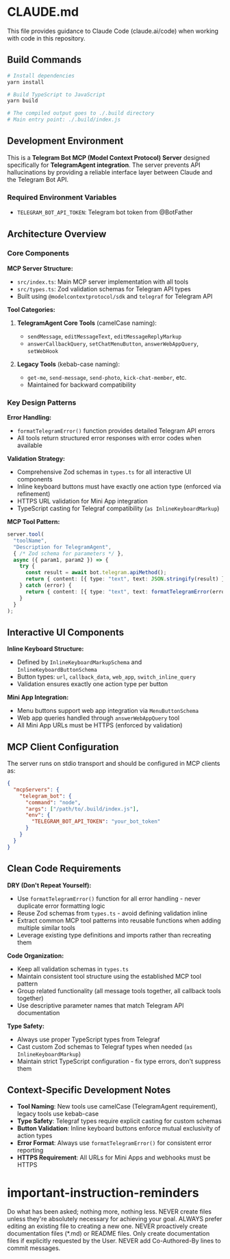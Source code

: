# CLAUDE.md

This file provides guidance to Claude Code (claude.ai/code) when working with code in this repository.

## Build Commands

```bash
# Install dependencies
yarn install

# Build TypeScript to JavaScript
yarn build

# The compiled output goes to ./.build directory
# Main entry point: ./.build/index.js
```

## Development Environment

This is a **Telegram Bot MCP (Model Context Protocol) Server** designed specifically for **TelegramAgent integration**. The server prevents API hallucinations by providing a reliable interface layer between Claude and the Telegram Bot API.

### Required Environment Variables
- `TELEGRAM_BOT_API_TOKEN`: Telegram bot token from @BotFather

## Architecture Overview

### Core Components

**MCP Server Structure:**
- `src/index.ts`: Main MCP server implementation with all tools
- `src/types.ts`: Zod validation schemas for Telegram API types
- Built using `@modelcontextprotocol/sdk` and `telegraf` for Telegram API

**Tool Categories:**
1. **TelegramAgent Core Tools** (camelCase naming):
   - `sendMessage`, `editMessageText`, `editMessageReplyMarkup`
   - `answerCallbackQuery`, `setChatMenuButton`, `answerWebAppQuery`, `setWebHook`

2. **Legacy Tools** (kebab-case naming):
   - `get-me`, `send-message`, `send-photo`, `kick-chat-member`, etc.
   - Maintained for backward compatibility

### Key Design Patterns

**Error Handling:**
- `formatTelegramError()` function provides detailed Telegram API errors
- All tools return structured error responses with error codes when available

**Validation Strategy:**
- Comprehensive Zod schemas in `types.ts` for all interactive UI components
- Inline keyboard buttons must have exactly one action type (enforced via refinement)
- HTTPS URL validation for Mini App integration
- TypeScript casting for Telegraf compatibility (`as InlineKeyboardMarkup`)

**MCP Tool Pattern:**
```typescript
server.tool(
  "toolName",
  "Description for TelegramAgent",
  { /* Zod schema for parameters */ },
  async ({ param1, param2 }) => {
    try {
      const result = await bot.telegram.apiMethod();
      return { content: [{ type: "text", text: JSON.stringify(result) }] };
    } catch (error) {
      return { content: [{ type: "text", text: formatTelegramError(error) }] };
    }
  }
);
```

## Interactive UI Components

**Inline Keyboard Structure:**
- Defined by `InlineKeyboardMarkupSchema` and `InlineKeyboardButtonSchema`
- Button types: `url`, `callback_data`, `web_app`, `switch_inline_query`
- Validation ensures exactly one action type per button

**Mini App Integration:**
- Menu buttons support web app integration via `MenuButtonSchema`
- Web app queries handled through `answerWebAppQuery` tool
- All Mini App URLs must be HTTPS (enforced by validation)

## MCP Client Configuration

The server runs on stdio transport and should be configured in MCP clients as:
```json
{
  "mcpServers": {
    "telegram_bot": {
      "command": "node",
      "args": ["/path/to/.build/index.js"],
      "env": {
        "TELEGRAM_BOT_API_TOKEN": "your_bot_token"
      }
    }
  }
}
```

## Clean Code Requirements

**DRY (Don't Repeat Yourself):**
- Use `formatTelegramError()` function for all error handling - never duplicate error formatting logic
- Reuse Zod schemas from `types.ts` - avoid defining validation inline
- Extract common MCP tool patterns into reusable functions when adding multiple similar tools
- Leverage existing type definitions and imports rather than recreating them

**Code Organization:**
- Keep all validation schemas in `types.ts`
- Maintain consistent tool structure using the established MCP tool pattern
- Group related functionality (all message tools together, all callback tools together)
- Use descriptive parameter names that match Telegram API documentation

**Type Safety:**
- Always use proper TypeScript types from Telegraf
- Cast custom Zod schemas to Telegraf types when needed (`as InlineKeyboardMarkup`)
- Maintain strict TypeScript configuration - fix type errors, don't suppress them

## Context-Specific Development Notes

- **Tool Naming**: New tools use camelCase (TelegramAgent requirement), legacy tools use kebab-case
- **Type Safety**: Telegraf types require explicit casting for custom schemas
- **Button Validation**: Inline keyboard buttons enforce mutual exclusivity of action types
- **Error Format**: Always use `formatTelegramError()` for consistent error reporting
- **HTTPS Requirement**: All URLs for Mini Apps and webhooks must be HTTPS
# important-instruction-reminders
Do what has been asked; nothing more, nothing less.
NEVER create files unless they're absolutely necessary for achieving your goal.
ALWAYS prefer editing an existing file to creating a new one.
NEVER proactively create documentation files (*.md) or README files. Only create documentation files if explicitly requested by the User.
NEVER add Co-Authored-By lines to commit messages.